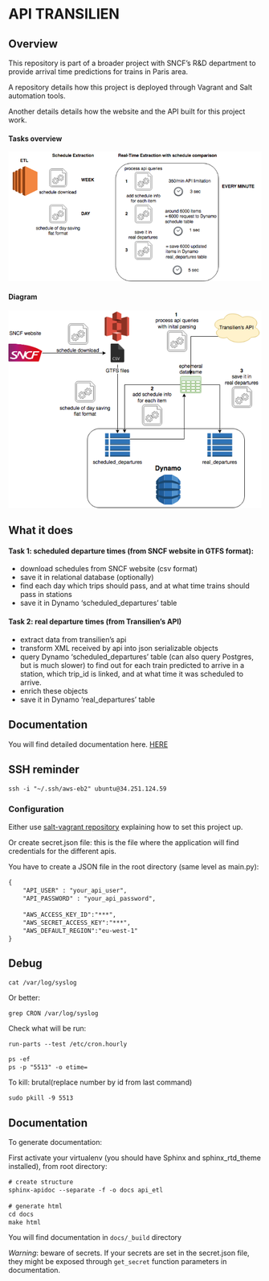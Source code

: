 # API TRANSILIEN

## Overview

This repository is part of a broader project with SNCF’s R&D department to provide arrival time predictions for trains in Paris area.

A repository details how this project is deployed through Vagrant and Salt automation tools.

Another details details how the website and the API built for this project work.


#### Tasks overview
![tasks](ressources/ETL_SNCF_tasks.png)

#### Diagram
![diagram](ressources/ETL_SNCF_diagram.png)

## What it does

#### Task 1: scheduled departure times (from SNCF website in GTFS format):

- download schedules from SNCF website (csv format)
- save it in relational database (optionally)
- find each day which trips should pass, and at what time trains should pass in stations
- save it in Dynamo ‘scheduled_departures’ table

#### Task 2: real departure times (from Transilien’s API)

- extract data from transilien’s api
- transform XML received by api into json serializable objects
- query Dynamo ‘scheduled_departures’ table (can also query Postgres, but is much slower) to find out for each train predicted to arrive in a station, which trip_id is linked, and at what time it was scheduled to arrive.
- enrich these objects
- save it in Dynamo ‘real_departures’ table



## Documentation

You will find detailed documentation here.
[HERE](https://leonardbinet.github.io/)

## SSH reminder
```
ssh -i "~/.ssh/aws-eb2" ubuntu@34.251.124.59
```

### Configuration

Either use [salt-vagrant repository](https://github.com/leonardbinet/Salt-Vagrant-master-mode) explaining how to set this project up.

Or create secret.json file: this is the file where the application will find credentials for the different apis.

You have to create a JSON file in the root directory (same level as main.py):
```
{
    "API_USER" : "your_api_user",
    "API_PASSWORD" : "your_api_password",

    "AWS_ACCESS_KEY_ID":"***",
    "AWS_SECRET_ACCESS_KEY":"***",
    "AWS_DEFAULT_REGION":"eu-west-1"
}
```


## Debug

```
cat /var/log/syslog
```
Or better:
```
grep CRON /var/log/syslog
```
Check what will be run:
```
run-parts --test /etc/cron.hourly
```

```
ps -ef
ps -p "5513" -o etime=
```
To kill: brutal(replace number by id from last command)
```
sudo pkill -9 5513
```


## Documentation
To generate documentation:

First activate your virtualenv (you should have Sphinx and sphinx_rtd_theme installed), from root directory:
```
# create structure
sphinx-apidoc --separate -f -o docs api_etl

# generate html
cd docs
make html
```
You will find documentation in `docs/_build` directory

*Warning*: beware of secrets. If your secrets are set in the secret.json file, they might be exposed through `get_secret` function parameters in documentation.
